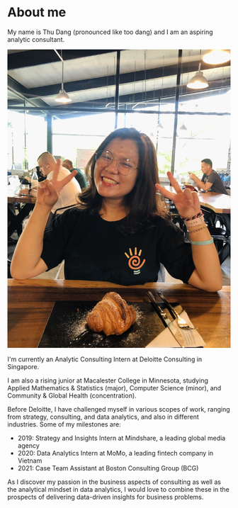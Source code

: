 # About me

My name is Thu Dang \(pronounced like too dang\) and I am an aspiring analytic consultant. 

![](.gitbook/assets/screen-shot-2021-06-26-at-3.11.56-pm.png)

I'm currently an Analytic Consulting Intern at Deloitte Consulting in Singapore. 

I am also a rising junior at Macalester College in Minnesota, studying Applied Mathematics & Statistics \(major\), Computer Science \(minor\), and Community & Global Health \(concentration\).

Before Deloitte, I have challenged myself in various scopes of work, ranging from strategy, consulting, and data analytics, and also in different industries. Some of my milestones are:

* 2019: Strategy and Insights Intern at Mindshare, a leading global media agency 
* 2020: Data Analytics Intern at MoMo, a leading fintech company in Vietnam
* 2021: Case Team Assistant at Boston Consulting Group \(BCG\)

As I discover my passion in the business aspects of consulting as well as the analytical mindset in data analytics, I would love to combine these in the prospects of delivering data-driven insights for business problems.

